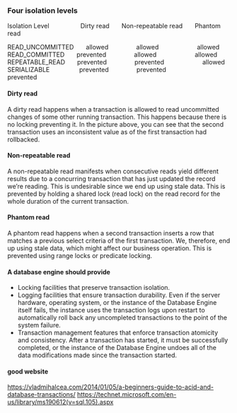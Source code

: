 ### Four isolation levels
Isolation Level 
&nbsp;&nbsp;&nbsp;&nbsp;&nbsp;&nbsp;&nbsp;&nbsp;&nbsp;&nbsp;&nbsp;&nbsp;&nbsp;&nbsp;&nbsp;&nbsp;
Dirty read 
&nbsp;&nbsp;&nbsp;&nbsp;&nbsp; 
Non-repeatable read 
&nbsp;&nbsp;&nbsp;&nbsp;&nbsp; 
Phantom read  

READ_UNCOMMITTED
&nbsp;&nbsp;&nbsp;&nbsp;&nbsp;
allowed
&nbsp;&nbsp;&nbsp;&nbsp;&nbsp;&nbsp;&nbsp;&nbsp;&nbsp;&nbsp;&nbsp;&nbsp;&nbsp;&nbsp;
allowed
&nbsp;&nbsp;&nbsp;&nbsp;&nbsp;&nbsp;&nbsp;&nbsp;&nbsp;&nbsp;&nbsp;&nbsp;&nbsp;&nbsp;&nbsp;&nbsp;&nbsp;&nbsp;&nbsp;&nbsp;
allowed  
READ_COMMITTED
&nbsp;&nbsp;&nbsp;&nbsp;&nbsp;
prevented
&nbsp;&nbsp;&nbsp;&nbsp;&nbsp;&nbsp;&nbsp;&nbsp;&nbsp;&nbsp;&nbsp;&nbsp;&nbsp;&nbsp;
allowed
&nbsp;&nbsp;&nbsp;&nbsp;&nbsp;&nbsp;&nbsp;&nbsp;&nbsp;&nbsp;&nbsp;&nbsp;&nbsp;&nbsp;&nbsp;&nbsp;&nbsp;&nbsp;&nbsp;&nbsp;
allowed  
REPEATABLE_READ
&nbsp;&nbsp;&nbsp;&nbsp;&nbsp;
prevented
&nbsp;&nbsp;&nbsp;&nbsp;&nbsp;&nbsp;&nbsp;&nbsp;&nbsp;&nbsp;&nbsp;&nbsp;&nbsp;&nbsp;
prevented
&nbsp;&nbsp;&nbsp;&nbsp;&nbsp;&nbsp;&nbsp;&nbsp;&nbsp;&nbsp;&nbsp;&nbsp;&nbsp;&nbsp;&nbsp;&nbsp;&nbsp;&nbsp;&nbsp;&nbsp;
allowed  
SERIALIZABLE
&nbsp;&nbsp;&nbsp;&nbsp;&nbsp;&nbsp;&nbsp;&nbsp;&nbsp;&nbsp;&nbsp;&nbsp;&nbsp;&nbsp;&nbsp;
prevented
&nbsp;&nbsp;&nbsp;&nbsp;&nbsp;&nbsp;&nbsp;&nbsp;&nbsp;&nbsp;&nbsp;&nbsp;&nbsp;&nbsp;
prevented
&nbsp;&nbsp;&nbsp;&nbsp;&nbsp;&nbsp;&nbsp;&nbsp;&nbsp;&nbsp;&nbsp;&nbsp;&nbsp;&nbsp;&nbsp;&nbsp;&nbsp;&nbsp;&nbsp;&nbsp;
prevented  

#### Dirty read  
A dirty read happens when a transaction is allowed to read uncommitted changes of some other running transaction. 
This happens because there is no locking preventing it. 
In the picture above, you can see that the second transaction uses an inconsistent value as of the first transaction had rollbacked.

#### Non-repeatable read  
A non-repeatable read manifests when consecutive reads yield different results due to a concurring transaction that has just updated the record we’re reading. 
This is undesirable since we end up using stale data. 
This is prevented by holding a shared lock (read lock) on the read record for the whole duration of the current transaction.

#### Phantom read  
A phantom read happens when a second transaction inserts a row that matches a previous select criteria of the first transaction. 
We, therefore, end up using stale data, which might affect our business operation. 
This is prevented using range locks or predicate locking.

#### A database engine should provide  
* Locking facilities that preserve transaction isolation.  
* Logging facilities that ensure transaction durability. 
Even if the server hardware, operating system, or the instance of the Database Engine itself fails, the instance uses the transaction logs upon restart to automatically roll back any uncompleted transactions to the point of the system failure.  
* Transaction management features that enforce transaction atomicity and consistency. 
After a transaction has started, it must be successfully completed, or the instance of the Database Engine undoes all of the data modifications made since the transaction started.
#### good website  
https://vladmihalcea.com/2014/01/05/a-beginners-guide-to-acid-and-database-transactions/
https://technet.microsoft.com/en-us/library/ms190612(v=sql.105).aspx
